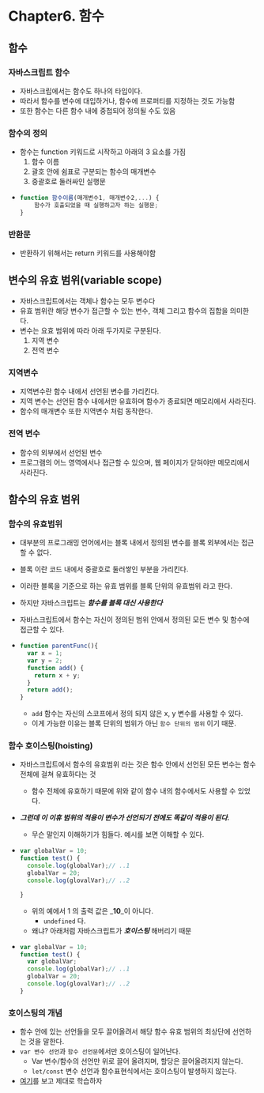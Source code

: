 # Chapter6. 함수

## 함수

### 자바스크립트 함수

* 자바스크립에서는 함수도 하나의 타입이다.
* 따라서 함수를 변수에 대입하거나, 함수에 프로퍼티를 지정하는 것도 가능함
* 또한 함수는 다른 함수 내에 중첩되어 정의될 수도 있음

### 함수의 정의

* 함수는 function 키워드로 시작하고 아래의 3 요소를 가짐
  1. 함수 이름
  2. 괄호 안에 쉼표로 구분되는 함수의 매개변수
  3. 중괄호로 둘러싸인 실행문
* ```javascript
  function 함수이름(매개변수1, 매개변수2,...) {
      함수가 호출되었을 때 실행하고자 하는 실행문;
  }
  ```

### 반환문

* 반환하기 위해서는 return 키워드를 사용해야함

## 변수의 유효 범위\(variable scope\)

* 자바스크립트에서는 객체나 함수는 모두 변수다
* 유효 범위란 해당 변수가 접근할 수 있는 변수, 객체 그리고 함수의 집합을 의미한다.
* 변수는 요효 범위에 따라 아래 두가지로 구분된다.
  1. 지역 변수
  2. 전역 변수

### 지역변수

* 지역변수란 함수 내에서 선언된 변수를 가리킨다.
* 지역 변수는 선언된 함수 내에서만 유효하며 함수가 종료되면 메모리에서 사라진다.
* 함수의 매개변수 또한 지역변수 처럼 동작한다.

### 전역 변수

* 함수의 외부에서 선언된 변수
* 프로그램의 어느 영역에서나 접근할 수 있으며, 웹 페이지가 닫혀야만 메모리에서 사라진다.

## 함수의 유효 범위

### 함수의 유효범위

* 대부분의 프로그래밍 언어에서는 블록 내에서 정의된 변수를 블록 외부에서는 접근할 수 없다.
* 블록 이란 코드 내에서 중괄호로 둘러쌓인 부분을 가리킨다.
* 이러한 블록을 기준으로 하는 유효 범위를 블록 단위의 유효범위 라고 한다.
* 하지만 자바스크립트는 _**함수를 블록 대신 사용한다**_
* 자바스크립트에서 함수는 자신이 정의된 범위 안에서 정의된 모든 변수 및 함수에 접근할 수 있다.
* ```javascript
  function parentFunc(){
    var x = 1;
    var y = 2;
    function add() {
      return x + y;
    }
    return add();
  }
  ```

  * `add` 함수는 자신의 스코프에서 정의 되지 않은 x, y 변수를 사용할 수 있다.
  * 이게 가능한 이유는 블록 단위의 범위가 아닌 `함수 단위의 범위` 이기 때문.

### 함수 호이스팅\(hoisting\)

* 자바스크립트에서 함수의 유효범위 라는 것은 함수 안에서 선언된 모든 변수는 함수 전체에 걸쳐 유효하다는 것
  * 함수 전체에 유효하기 때문에 위와 같이 함수 내의 함수에서도 사용할 수 있었다.
* _**그런데 이 이휴 범위의 적용이 변수가 선언되기 전에도 똑같이 적용이 된다.**_
  * 무슨 말인지 이해하기가 힘들다. 예시를 보면 이해할 수 있다.
* ```javascript
  var globalVar = 10;
  function test() {
    console.log(globalVar);// ..1
    globalVar = 20;
    console.log(glovalVar);// ..2

  }
  ```

  * 위의 예에서 1 의 출력 값은 _**10**_이 아니다.
    * `undefined` 다.
  * 왜냐? 아래처럼 자바스크립트가 _**호이스팅**_ 해버리기 때문
* ```javascript
  var globalVar = 10;
  function test() {
    var globalVar;
    console.log(globalVar);// ..1
    globalVar = 20;
    console.log(glovalVar);// ..2 
  }
  ```

### 호이스팅의 개념

* 함수 안에 있는 선언들을 모두 끌어올려서 해당 함수 유효 범위의 최상단에 선언하는 것을 말한다.
* `var 변수 선언`과 `함수 선언문`에서만 호이스팅이 일어난다.
  * Var 변수/함수의 선언만 위로 끌어 올려지며, 할당은 끌어올려지지 않는다.
  * `let/const` 변수 선언과 함수표현식에서는 호이스팅이 발생하지 않는다.
* [여기](https://gmlwjd9405.github.io/2019/04/22/javascript-hoisting.html)를 보고 제대로 학습하자

